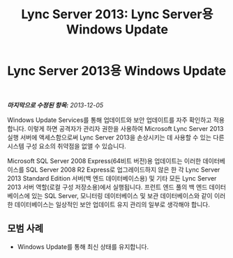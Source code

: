 ﻿---
title: 'Lync Server 2013: Lync Server용 Windows Update'
TOCTitle: Lync Server 2013용 Windows Update
ms:assetid: fe26ab32-b1a9-421d-9227-506703d4b834
ms:mtpsurl: https://technet.microsoft.com/ko-kr/library/Dn518337(v=OCS.15)
ms:contentKeyID: 60504746
ms.date: 08/10/2015
mtps_version: v=OCS.15
ms.translationtype: HT
---

# Lync Server 2013용 Windows Update

 

_**마지막으로 수정된 항목:** 2013-12-05_

Windows Update Services를 통해 업데이트와 보안 업데이트를 자주 확인하고 적용합니다. 이렇게 하면 공격자가 관리자 권한을 사용하여 Microsoft Lync Server 2013 실행 서버에 액세스함으로써 Lync Server 2013을 손상시키는 데 사용할 수 있는 다른 시스템 구성 요소의 취약점을 없앨 수 있습니다.

Microsoft SQL Server 2008 Express(64비트 버전)용 업데이트는 이러한 데이터베이스를 SQL Server 2008 R2 Express로 업그레이드하지 않은 한 각 Lync Server 2013 Standard Edition 서버(백 엔드 데이터베이스용) 및 기타 모든 Lync Server 2013 서버 역할(로컬 구성 저장소용)에서 실행됩니다. 프런트 엔드 풀의 백 엔드 데이터베이스에 있는 SQL Server, 모니터링 데이터베이스 및 보관 데이터베이스와 같이 이러한 데이터베이스는 일상적인 보안 업데이트 유지 관리의 일부로 생각해야 합니다.

## 모범 사례

  - Windows Update를 통해 최신 상태를 유지합니다.


